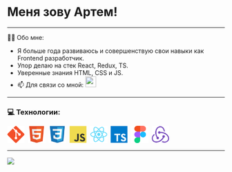<h1>Меня зову Артем!</h1>
<hr/>
👨‍💻 Обо мне:
<ul>
  <li>Я больше года развиваюсь и совершенствую свои навыки как Frontend разработчик.</li>
  <li>Упор делаю на стек React, Redux, TS.</li>
  <li>Уверенные знания HTML, CSS и JS.</li>
  <li>📫 Для связи со мной: <a dir="auto" href="https://t.me/xr1s0nx"><img target="_blank" style="width: 25px; height: 25px" src="https://media1.giphy.com/media/ZcdZ7ldgeIhfesqA6E/giphy.gif?cid=ecf05e47i6k01jrfk3ci31zhxu43wrmjuj2m34nnvkj6itgp&rid=giphy.gif&ct=s"/></a></li>
</ul>
<hr/>
<h3 dir="auto">💻 Технологии:</h3>
<div dir="auto">
  <a target="_blank" rel="noopener noreferrer" href="https://github.com/devicons/devicon/blob/master/icons/git/git-original.svg"><img src="https://github.com/devicons/devicon/raw/master/icons/git/git-original.svg" title="git" alt="git" style="max-width: 100%;" width="40" height="40"></a>&nbsp;
  <a target="_blank" rel="noopener noreferrer" href="https://github.com/devicons/devicon/blob/master/icons/html5/html5-original.svg"><img src="https://github.com/devicons/devicon/raw/master/icons/html5/html5-original.svg" title="html5" alt="html5" style="max-width: 100%;" width="40" height="40"></a>&nbsp;
  <a target="_blank" rel="noopener noreferrer" href="https://github.com/devicons/devicon/blob/master/icons/css3/css3-original.svg"><img src="https://github.com/devicons/devicon/raw/master/icons/css3/css3-original.svg" title="css" alt="css" style="max-width: 100%;" width="40" height="40"></a>&nbsp;
  <a target="_blank" rel="noopener noreferrer" href="https://github.com/devicons/devicon/blob/master/icons/javascript/javascript-original.svg"><img src="https://github.com/devicons/devicon/raw/master/icons/javascript/javascript-original.svg" title="javascript" alt="javascript" style="max-width: 100%;" width="40" height="40"></a>&nbsp;
  <a target="_blank" rel="noopener noreferrer" href="https://github.com/devicons/devicon/blob/master/icons/react/react-original.svg"><img src="https://github.com/devicons/devicon/raw/master/icons/react/react-original.svg" title="reactjs" alt="reactjs" style="max-width: 100%;" width="40" height="40"></a>&nbsp;
  <a target="_blank" rel="noopener noreferrer" href="https://github.com/devicons/devicon/blob/master/icons/typescript/typescript-original.svg"><img src="https://github.com/devicons/devicon/raw/master/icons/typescript/typescript-original.svg" title="typescript" alt="typescript" style="max-width: 100%;" width="40" height="40"></a>&nbsp;
  <a target="_blank" rel="noopener noreferrer" href="https://github.com/devicons/devicon/blob/master/icons/figma/figma-original.svg"><img src="https://github.com/devicons/devicon/raw/master/icons/figma/figma-original.svg" title="figma" alt="figma" style="max-width: 100%;" width="40" height="40"></a>&nbsp;
  <a target="_blank" rel="noopener noreferrer" href="https://github.com/devicons/devicon/blob/master/icons/redux/redux-original.svg"><img src="https://github.com/devicons/devicon/raw/master/icons/redux/redux-original.svg" title="redux" alt="redux" style="max-width: 100%;" width="40" height="40"></a>&nbsp;
</div>
<hr/>
<a href="https://github.com/anuraghazra/convoychat">
  <img height=200 align="center" src="https://github-readme-stats-lilac-omega.vercel.app/api/top-langs?username=anuraghazra&layout=compact&langs_count=8&card_width=320" />
</a>
